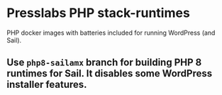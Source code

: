 # Presslabs PHP stack-runtimes

PHP docker images with batteries included for running WordPress (and Sail).

## Use `php8-sailamx` branch for building PHP 8 runtimes for Sail. It disables some WordPress installer features.
